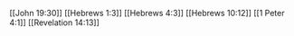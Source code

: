 [[John 19:30]]
[[Hebrews 1:3]]
[[Hebrews 4:3]]
[[Hebrews 10:12]]
[[1 Peter 4:1]]
[[Revelation 14:13]]
